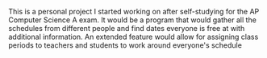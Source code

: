 This is a personal project I started working on after self-studying for the AP Computer Science A exam. 
It would be a program that would gather all the schedules from different people and find dates everyone is free at with additional information.
An extended feature would allow for assigning class periods to teachers and students to work around everyone's schedule
